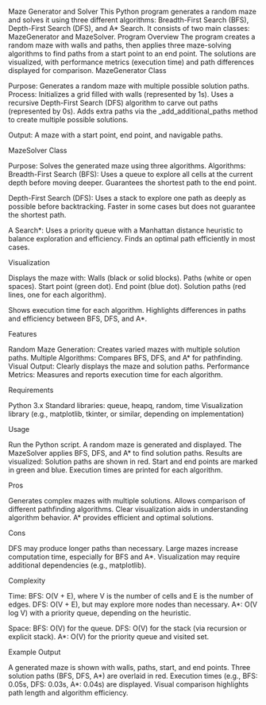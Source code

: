 Maze Generator and Solver
This Python program generates a random maze and solves it using three different algorithms: Breadth-First Search (BFS), Depth-First Search (DFS), and A* Search. It consists of two main classes: MazeGenerator and MazeSolver.
Program Overview
The program creates a random maze with walls and paths, then applies three maze-solving algorithms to find paths from a start point to an end point. The solutions are visualized, with performance metrics (execution time) and path differences displayed for comparison.
MazeGenerator Class

Purpose: Generates a random maze with multiple possible solution paths.
Process:
Initializes a grid filled with walls (represented by 1s).
Uses a recursive Depth-First Search (DFS) algorithm to carve out paths (represented by 0s).
Adds extra paths via the _add_additional_paths method to create multiple possible solutions.


Output: A maze with a start point, end point, and navigable paths.

MazeSolver Class

Purpose: Solves the generated maze using three algorithms.
Algorithms:
Breadth-First Search (BFS):
Uses a queue to explore all cells at the current depth before moving deeper.
Guarantees the shortest path to the end point.


Depth-First Search (DFS):
Uses a stack to explore one path as deeply as possible before backtracking.
Faster in some cases but does not guarantee the shortest path.


A Search*:
Uses a priority queue with a Manhattan distance heuristic to balance exploration and efficiency.
Finds an optimal path efficiently in most cases.





Visualization

Displays the maze with:
Walls (black or solid blocks).
Paths (white or open spaces).
Start point (green dot).
End point (blue dot).
Solution paths (red lines, one for each algorithm).


Shows execution time for each algorithm.
Highlights differences in paths and efficiency between BFS, DFS, and A*.

Features

Random Maze Generation: Creates varied mazes with multiple solution paths.
Multiple Algorithms: Compares BFS, DFS, and A* for pathfinding.
Visual Output: Clearly displays the maze and solution paths.
Performance Metrics: Measures and reports execution time for each algorithm.

Requirements

Python 3.x
Standard libraries: queue, heapq, random, time
Visualization library (e.g., matplotlib, tkinter, or similar, depending on implementation)

Usage

Run the Python script.
A random maze is generated and displayed.
The MazeSolver applies BFS, DFS, and A* to find solution paths.
Results are visualized:
Solution paths are shown in red.
Start and end points are marked in green and blue.
Execution times are printed for each algorithm.



Pros

Generates complex mazes with multiple solutions.
Allows comparison of different pathfinding algorithms.
Clear visualization aids in understanding algorithm behavior.
A* provides efficient and optimal solutions.

Cons

DFS may produce longer paths than necessary.
Large mazes increase computation time, especially for BFS and A*.
Visualization may require additional dependencies (e.g., matplotlib).

Complexity

Time:
BFS: O(V + E), where V is the number of cells and E is the number of edges.
DFS: O(V + E), but may explore more nodes than necessary.
A*: O(V log V) with a priority queue, depending on the heuristic.


Space:
BFS: O(V) for the queue.
DFS: O(V) for the stack (via recursion or explicit stack).
A*: O(V) for the priority queue and visited set.



Example Output

A generated maze is shown with walls, paths, start, and end points.
Three solution paths (BFS, DFS, A*) are overlaid in red.
Execution times (e.g., BFS: 0.05s, DFS: 0.03s, A*: 0.04s) are displayed.
Visual comparison highlights path length and algorithm efficiency.

